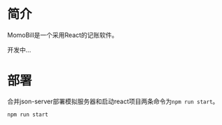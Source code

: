 

# 简介

MomoBill是一个采用React的记账软件。

开发中...

# 部署

合并json-server部署模拟服务器和启动react项目两条命令为`npm run start`。

```
npm run start
```

